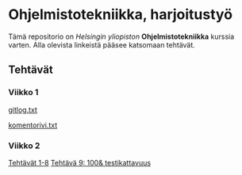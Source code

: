 # Ohjelmistotekniikka, harjoitustyö
Tämä repositorio on *Helsingin yliopiston* **Ohjelmistotekniikka** kurssia varten. Alla olevista linkeistä pääsee katsomaan tehtävät.
## Tehtävät
### Viikko 1
[gitlog.txt](https://github.com/oheinonen/ot-harjoitustyo/blob/master/laskarit/viikko1/gitlog.txt)

[komentorivi.txt](https://github.com/oheinonen/ot-harjoitustyo/blob/master/laskarit/viikko1/komentorivi.txt)
### Viikko 2
[Tehtävät 1-8](https://github.com/oheinonen/ot-harjoitustyo/tree/master/laskarit/viikko2)
[Tehtävä 9: 100& testikattavuus](https://github.com/oheinonen/ot-harjoitustyo/blob/master/laskarit/viikko2/Screenshot%20from%202022-03-21%2014-49-18.png)
